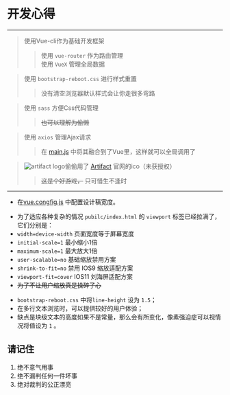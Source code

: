   
# 开发心得

---  

> 使用Vue-cli作为基础开发框架  
>> 使用 `vue-router` 作为路由管理  
>> 使用 `VueX` 管理全局数据  

> 使用 `bootstrap-reboot.css` 进行样式重置  
>> 没有清空浏览器默认样式会让你走很多弯路  

> 使用 `sass` 方便Css代码管理  
>> ~~也可以理解为偷懒~~  

> 使用 `axios` 管理Ajax请求  
>> 在 [main.js][mainJs] 中将其融合到了Vue里，这样就可以全局调用了

> ![artifact][artifactIco] logo偷偷用了 [Artifact][artifactWeb] 官网的ico（未获授权）  
>> ~~这是个好游戏，~~ 只可惜生不逢时

***

- 在[vue.congfig.js][config] 中配置设计稿宽度。  
+ 为了适应各种复杂的情况 `pubilc/index.html` 的 `viewport` 标签已经拉满了，它们分别是：
+ `width=device-width` 页面宽度等于屏幕宽度
+ `initial-scale=1` 最小缩小1倍
+ `maximum-scale=1` 最大放大1倍
+ `user-scalable=no` 基础缩放禁用方案    
+ `shrink-to-fit=no` 禁用 IOS9 缩放适配方案
+ `viewport-fit=cover` IOS11 刘海屏适配方案
+ ~~为了不让用户缩放真是操碎了心~~  
* `bootstrap-reboot.css` 中将`line-height` 设为 `1.5`；  
* 在多行文本浏览时，可以提供较好的用户体验；  
* 缺点是块级文本的高度如果不是常量，那么会有所变化，像素强迫症可以视情况将值设为 `1` 。


## 请记住

1. 绝不意气用事  
2. 绝不漏判任何一件坏事  
3. 绝对裁判的公正漂亮  

[artifactWeb]: https://playartifact.com/ "playartifact"  
[artifactIco]: https://steamcdn-a.akamaihd.net/apps/artifact/images/favicon.png "favicon"  
[config]: ./vue.config.js "vue.config"  
[mainJs]: ./src/main.js "main.js" 